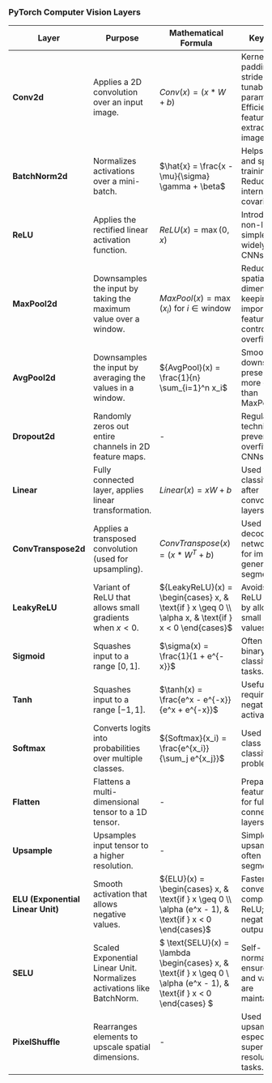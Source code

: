 ### PyTorch Computer Vision Layers

| **Layer**                   | **Purpose**                                            | **Mathematical Formula**                                     | **Key Points**                                                 |
|-----------------------------|--------------------------------------------------------|--------------------------------------------------------------|----------------------------------------------------------------|
| **Conv2d**                  | Applies a 2D convolution over an input image.           | ${Conv}(x) = (x * W + b)$                                    | Kernel size, padding, and stride are key tunable parameters. Efficient feature extraction in images. |
| **BatchNorm2d**             | Normalizes activations over a mini-batch.               | $\hat{x} = \frac{x - \mu}{\sigma} \gamma + \beta$            | Helps stabilize and speed up training. Reduces internal covariate shift. |
| **ReLU**                    | Applies the rectified linear activation function.       | ${ReLU}(x) = \max(0, x)$                                     | Introduces non-linearity; simple and widely used in CNNs. |
| **MaxPool2d**               | Downsamples the input by taking the maximum value over a window. | ${MaxPool}(x) = \max(x_i) \text{ for } i \in \text{window}$   | Reduces spatial dimensions, keeping important features. Helps control overfitting. |
| **AvgPool2d**               | Downsamples the input by averaging the values in a window. | ${AvgPool}(x) = \frac{1}{n} \sum_{i=1}^n x_i$                | Smoother downsampling; preserves more context than MaxPooling. |
| **Dropout2d**               | Randomly zeros out entire channels in 2D feature maps.  | -                                                            | Regularization technique to prevent overfitting in CNNs. |
| **Linear**                  | Fully connected layer, applies linear transformation.   | ${Linear}(x) = xW + b$                                       | Used for final classification after convolutional layers. |
| **ConvTranspose2d**         | Applies a transposed convolution (used for upsampling). | ${ConvTranspose}(x) = (x * W^T + b)$                         | Used in decoder networks (e.g., for image generation or segmentation). |
| **LeakyReLU**               | Variant of ReLU that allows small gradients when $x < 0$. | ${LeakyReLU}(x) = \begin{cases} x, & \text{if } x \geq 0 \\ \alpha x, & \text{if } x < 0 \end{cases}$ | Avoids dying ReLU problem by allowing small negative values. |
| **Sigmoid**                 | Squashes input to a range $[0, 1]$.                     | $\sigma(x) = \frac{1}{1 + e^{-x}}$                           | Often used in binary classification tasks. |
| **Tanh**                    | Squashes input to a range $[-1, 1]$.                    | $\tanh(x) = \frac{e^x - e^{-x}}{e^x + e^{-x}}$               | Useful in tasks requiring negative activations. |
| **Softmax**                 | Converts logits into probabilities over multiple classes. | ${Softmax}(x_i) = \frac{e^{x_i}}{\sum_j e^{x_j}}$             | Used in multi-class classification problems. |
| **Flatten**                 | Flattens a multi-dimensional tensor to a 1D tensor.     | -                                                            | Prepares feature maps for fully connected layers. |
| **Upsample**                | Upsamples input tensor to a higher resolution.          | -                                                            | Simple, fast upsampling often used in segmentation. |
| **ELU (Exponential Linear Unit)** | Smooth activation that allows negative values.     | ${ELU}(x) = \begin{cases} x, & \text{if } x \geq 0 \\ \alpha (e^x - 1), & \text{if } x < 0 \end{cases}$ | Faster convergence compared to ReLU; allows negative outputs. |
| **SELU**                    | Scaled Exponential Linear Unit. Normalizes activations like BatchNorm. | $ \text{SELU}(x) = \lambda \begin{cases} x, & \text{if } x \geq 0 \\ \alpha (e^x - 1), & \text{if } x < 0 \end{cases} $ | Self-normalizing, ensures mean and variance are maintained. |
| **PixelShuffle**            | Rearranges elements to upscale spatial dimensions.      | -                                                            | Used for upsampling, especially in super-resolution tasks. |
